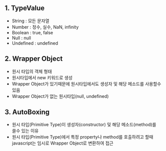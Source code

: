 ## 1. TypeValue
  - String : 모든 문자열
  - Number : 정수, 실수, NaN, infinity
  - Boolean : true, false
  - Null : null
  - Undefined : undefined

## 2. Wrapper Object
  - 원시 타입의 객체 형태
  - 원시타입에서 new 키워드로 생성
  - Wrapper Object가 있기때문에 원시타입에서도 생성자 및 해당 메소드를 사용할수있음
  - Wrapper Object가 없는 원시타입(null, undefined)
  
## 3. AutoBoxing
  - 원시 타입(Primitive Type)이 생성자(constructor) 및 해당 메소드(method)를 쓸수 있는 이유
  - 원시 타입(Primitive Type)에서 특정 property나 method를 호출하려고 할때 javascript는 임시로 Wrapper Object로 변환하여 접근
